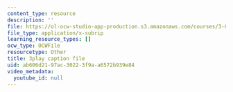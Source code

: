 ```yaml
---
content_type: resource
description: ''
file: https://ol-ocw-studio-app-production.s3.amazonaws.com/courses/3-091-introduction-to-solid-state-chemistry-fall-2018/ab606d2197ac30223f9aa6572b939e84_j4m0Ye5Qgcg.srt
file_type: application/x-subrip
learning_resource_types: []
ocw_type: OCWFile
resourcetype: Other
title: 3play caption file
uid: ab606d21-97ac-3022-3f9a-a6572b939e84
video_metadata:
  youtube_id: null
---
```

